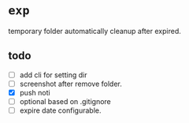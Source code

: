# `exp`

temporary folder automatically cleanup after expired.

## todo
- [ ] add cli for setting dir
- [ ] screenshot after remove folder.
- [x] push noti
- [ ] optional based on .gitignore
- [ ] expire date configurable.